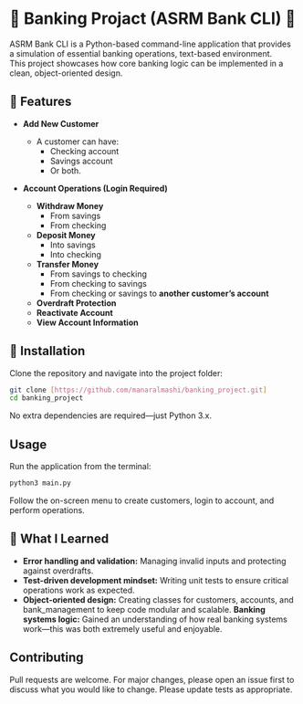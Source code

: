 # 🏦 Banking Projact (ASRM Bank CLI) 🏦

ASRM Bank CLI is a Python-based command-line application that provides a simulation of essential banking operations, text-based environment.  
This project showcases how core banking logic can be implemented in a clean, object-oriented design.

## 🔹 Features

- **Add New Customer**
  - A customer can have:
    - Checking account
    - Savings account
    - Or both.

- **Account Operations (Login Required)**
  - **Withdraw Money**
    - From savings
    - From checking
  - **Deposit Money**
    - Into savings
    - Into checking
  - **Transfer Money**
    - From savings to checking
    - From checking to savings
    - From checking or savings to **another customer’s account**
  - **Overdraft Protection**
  - **Reactivate Account**
  - **View Account Information**

## 🔹 Installation

Clone the repository and navigate into the project folder:

```bash
git clone [https://github.com/manaralmashi/banking_project.git]
cd banking_project
````

No extra dependencies are required—just Python 3.x.

## Usage

Run the application from the terminal:

```bash
python3 main.py
```

Follow the on-screen menu to create customers, login to account, and perform operations.

## 🔹 What I Learned

* **Error handling and validation:** Managing invalid inputs and protecting against overdrafts.
* **Test-driven development mindset:** Writing unit tests to ensure critical operations work as expected.
* **Object-oriented design:** Creating classes for customers, accounts, and bank_management to keep code modular and scalable.
**Banking systems logic:** Gained an understanding of how real banking systems work—this was both extremely useful and enjoyable.

## Contributing 

Pull requests are welcome. For major changes, please open an issue first to discuss what you would like to change.
Please update tests as appropriate.
